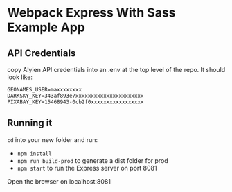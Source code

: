 # Webpack Express With Sass Example App

## API Credentials
copy Alyien API credentials into an .env at the top level of the repo. It should look like:

```
GEONAMES_USER=maxxxxxxxx
DARKSKY_KEY=343af893e7xxxxxxxxxxxxxxxxxxxxxx
PIXABAY_KEY=15468943-0cb2f0xxxxxxxxxxxxxxxxx
```

## Running it
`cd` into your new folder and run:
- ```npm install```
- ```npm run build-prod``` to generate a dist folder for prod
- ```npm start``` to run the Express server on port 8081

Open the browser on localhost:8081
